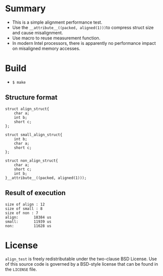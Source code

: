 # Summary

* This is a simple alignment performance test.
* Use the `__attribute__((packed, aligned(1)))`to compress struct size and cause misalignment.
* Use macro to reuse measurement function.
* In modern Intel processors, there is apparently no performance impact on misaligned memory accesses.

# Build
* `$ make`

## Structure format
```
struct align_struct{
    char a;
    int b;
    short c;
};

struct small_align_struct{
    int b;
    char a;
    short c;
};

struct non_align_struct{
    char a;
    short c;
    int b;
}__attribute__((packed, aligned(1)));

```

## Result of execution
```
size of align : 12
size of small : 8
size of non : 7
align:       18384 us
small:       11939 us
non:         11628 us
```

# License
`align_test` is freely redistributable under the two-clause BSD License.
Use of this source code is governed by a BSD-style license that can be found
in the `LICENSE` file.
